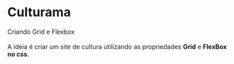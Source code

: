 # Culturama
Criando Grid e Flexbox
<br><br>
A ideia é criar um site de cultura utilizando as propriedades <strong>Grid</strong> e <strong>FlexBox</strng> no css.
